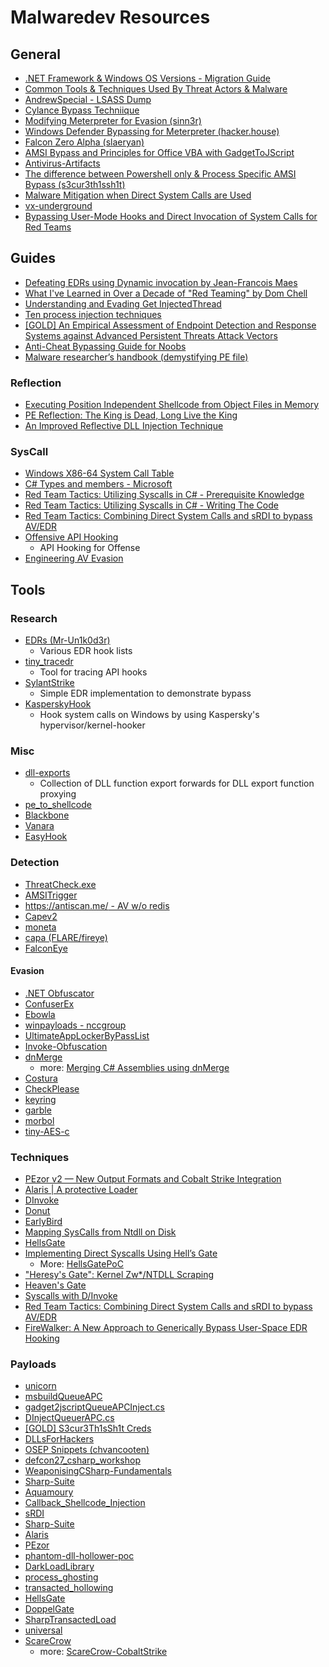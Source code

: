 # Malwaredev Resources

## General
* [.NET Framework & Windows OS Versions - Migration Guide](https://docs.microsoft.com/en-us/dotnet/framework/migration-guide/versions-and-dependencies)
* [Common Tools & Techniques Used By Threat Actors & Malware](https://nasbench.medium.com/common-tools-techniques-used-by-threat-actors-and-malware-part-i-deb05b664879)
* [AndrewSpecial - LSASS Dump](https://github.com/hoangprod/AndrewSpecial/tree/master)
* [Cylance Bypass Techniique](https://www.dru1d.ninja/2018/11/02/Cylance-Bypass/)
* [Modifying Meterpreter for Evasion (sinn3r)](https://github.com/atxsinn3r/atxsinn3r.github.io/blob/master/writeups/modifying_meterpreter_for_evasion.pdf)
* [Windows Defender Bypassing for Meterpreter (hacker.house)](https://hacker.house/lab/windows-defender-bypassing-for-meterpreter/)
* [Falcon Zero Alpha (slaeryan)](https://slaeryan.github.io/posts/falcon-zero-alpha.html)
* [AMSI Bypass and Principles for Office VBA with GadgetToJScript](https://www.shutingrz.com/post/explore-dotnet-serialize-g2js/)
* [Antivirus-Artifacts](https://github.com/D3VI5H4/Antivirus-Artifacts)
* [The difference between Powershell only & Process Specific AMSI Bypass (s3cur3th1ssh1t)](https://s3cur3th1ssh1t.github.io/Powershell-and-the-.NET-AMSI-Interface/)
* [Malware Mitigation when Direct System Calls are Used](https://www.cyberbit.com/blog/endpoint-security/malware-mitigation-when-direct-system-calls-are-used/)
* [vx-underground](https://vx-underground.org/)
* [Bypassing User-Mode Hooks and Direct Invocation of System Calls for Red Teams](https://www.mdsec.co.uk/2020/12/bypassing-user-mode-hooks-and-direct-invocation-of-system-calls-for-red-teams/)

## Guides
* [Defeating EDRs using Dynamic invocation by Jean-Francois Maes](https://www.youtube.com/watch?v=LXfhyTpQ7TM)
* [What I've Learned in Over a Decade of "Red Teaming" by Dom Chell](https://medium.com/@dmchell/what-ive-learned-in-over-a-decade-of-red-teaming-5c0b685c67a2)
* [Understanding and Evading Get InjectedThread](https://blog.xpnsec.com/undersanding-and-evading-get-injectedthread/)
* [Ten process injection techniques](https://www.elastic.co/blog/ten-process-injection-techniques-technical-survey-common-and-trending-process)
* [[GOLD] An Empirical Assessment of Endpoint Detection and Response Systems against Advanced Persistent Threats Attack Vectors](https://www.mdpi.com/2624-800X/1/3/21)
* [Anti-Cheat Bypassing Guide for Noobs](https://guidedhacking.com/threads/how-to-bypass-anticheat-start-here-beginners-guide.9882/)
* [Malware researcher’s handbook (demystifying PE file)](https://resources.infosecinstitute.com/topic/2-malware-researchers-handbook-demystifying-pe-file/)

### Reflection
* [Executing Position Independent Shellcode from Object Files in Memory](https://bruteratel.com/research/feature-update/2021/01/30/OBJEXEC/)
* [PE Reflection: The King is Dead, Long Live the King](https://bruteratel.com/research/feature-update/2021/06/01/PE-Reflection-Long-Live-The-King/)
* [An Improved Reflective DLL Injection Technique](https://disman.tl/2015/01/30/an-improved-reflective-dll-injection-technique.html)

### SysCall
* [Windows X86-64 System Call Table ](https://j00ru.vexillium.org/syscalls/nt/64/)
* [C# Types and members - Microsoft](https://docs.microsoft.com/en-us/dotnet/csharp/tour-of-csharp/types)
* [Red Team Tactics: Utilizing Syscalls in C# - Prerequisite Knowledge](https://jhalon.github.io/utilizing-syscalls-in-csharp-1/)
* [Red Team Tactics: Utilizing Syscalls in C# - Writing The Code](https://jhalon.github.io/utilizing-syscalls-in-csharp-2/)
* [Red Team Tactics: Combining Direct System Calls and sRDI to bypass AV/EDR](https://outflank.nl/blog/2019/06/19/red-team-tactics-combining-direct-system-calls-and-srdi-to-bypass-av-edr/)
* [Offensive API Hooking](https://ilankalendarov.github.io/posts/offensive-hooking/)
    * API Hooking for Offense
* [Engineering AV Evasion](https://blog.scrt.ch/2020/06/19/engineering-antivirus-evasion/)
    
## Tools

### Research
* [EDRs (Mr-Un1k0d3r)](https://github.com/Mr-Un1k0d3r/EDRs)
    * Various EDR hook lists
* [tiny_tracedr](https://github.com/hasherezade/tiny_tracer)
    * Tool for tracing API hooks
* [SylantStrike](https://github.com/CCob/SylantStrike)
    * Simple EDR implementation to demonstrate bypass
* [KasperskyHook](https://github.com/iPower/KasperskyHook)
    * Hook system calls on Windows by using Kaspersky's hypervisor/kernel-hooker

### Misc
* [dll-exports](https://github.com/magnusstubman/dll-exports)
    * Collection of DLL function export forwards for DLL export function proxying
* [pe_to_shellcode](hhttps://github.com/hasherezade/pe_to_shellcode)
* [Blackbone](https://github.com/DarthTon/Blackbone)
* [Vanara](https://github.com/dahall/Vanara)
* [EasyHook](https://github.com/EasyHook/EasyHook)

### Detection
* [ThreatCheck.exe](https://github.com/rasta-mouse/ThreatCheck)
* [AMSITrigger](https://github.com/RythmStick/AMSITrigger)
* [https://antiscan.me/ - AV w/o redis](https://antiscan.me/)
* [Capev2](https://github.com/kevoreilly/CAPEv2)
* [moneta](https://github.com/forrest-orr/moneta)
* [capa (FLARE/fireye)](https://github.com/fireeye/capa)
* [FalconEye](https://github.com/rajiv2790/FalconEye)

#### Evasion
* [.NET Obfuscator](https://github.com/NotPrab/.NET-Obfuscator)
* [ConfuserEx](https://github.com/mkaring/ConfuserEx)
* [Ebowla](https://github.com/Genetic-Malware/Ebowla)
* [winpayloads - nccgroup](https://github.com/nccgroup/Winpayloads)
* [UltimateAppLockerByPassList](https://github.com/api0cradle/UltimateAppLockerByPassList)
* [Invoke-Obfuscation](https://github.com/danielbohannon/Invoke-Obfuscation)
* [dnMerge](https://github.com/CCob/dnMerge)
    * more: [Merging C# Assemblies using dnMerge](https://ethicalchaos.dev/2021/07/04/merging-c-assemblies-using-dnmerge/)
* [Costura](https://github.com/Fody/Costura)
* [CheckPlease](https://github.com/Arvanaghi/CheckPlease)
* [keyring](https://github.com/leoloobeek/keyring)
* [garble](https://github.com/burrowers/garble)
* [morbol](https://github.com/xct/morbol)
* [tiny-AES-c](https://github.com/kokke/tiny-AES-c)

### Techniques
* [PEzor v2 — New Output Formats and Cobalt Strike Integration](https://iwantmore.pizza/posts/PEzor2.html)
* [Alaris | A protective Loader](https://sevrosecurity.com/2020/10/14/alaris-a-protective-loader/)
* [DInvoke](https://github.com/TheWover/DInvoke)
* [Donut](https://github.com/TheWover/donut)
* [EarlyBird](https://www.ired.team/offensive-security/code-injection-process-injection/early-bird-apc-queue-code-injection)
* [Mapping SysCalls from Ntdll on Disk](https://www.ired.team/offensive-security/defense-evasion/retrieving-ntdll-syscall-stubs-at-run-time)
* [HellsGate](https://vxug.fakedoma.in/papers/VXUG/Exclusive/HellsGate.pdf)
* [Implementing Direct Syscalls Using Hell’s Gate](https://teamhydra.blog/2020/09/18/implementing-direct-syscalls-using-hells-gate/)
    * More: [HellsGatePoC](https://github.com/N4kedTurtle/HellsGatePoC)
* ["Heresy's Gate": Kernel Zw*/NTDLL Scraping](https://zerosum0x0.blogspot.com/2020/06/heresys-gate-kernel-zwntdll-scraping.html)
* [Heaven's Gate](https://github.com/darkspik3/Valhalla-ezines/blob/master/Valhalla%20%231/articles/HEAVEN.TXT)
* [Syscalls with D/Invoke](https://offensivedefence.co.uk/posts/dinvoke-syscalls/)
* [Red Team Tactics: Combining Direct System Calls and sRDI to bypass AV/EDR](https://outflank.nl/blog/2019/06/19/red-team-tactics-combining-direct-system-calls-and-srdi-to-bypass-av-edr/)
* [FireWalker: A New Approach to Generically Bypass User-Space EDR Hooking](https://www.mdsec.co.uk/2020/08/firewalker-a-new-approach-to-generically-bypass-user-space-edr-hooking/)

### Payloads
* [unicorn](https://github.com/trustedsec/unicorn)
* [msbuildQueueAPC](https://gist.github.com/vector-sec/1f543c30d0bbc691a6f50a1cc549cef1)
* [gadget2jscriptQueueAPCInject.cs](https://gist.github.com/rvrsh3ll/ece9cb8160b161c908b53f4a52511517)
* [DInjectQueuerAPC.cs](https://gist.github.com/rvrsh3ll/283c09269a99b5e47e7799b1628ef9eb)
* [[GOLD] S3cur3Th1sSh1t Creds](https://github.com/S3cur3Th1sSh1t/Creds)
* [DLLsForHackers](https://github.com/Mr-Un1k0d3r/DLLsForHackers)
* [OSEP Snippets (chvancooten)](https://github.com/chvancooten/OSEP-Code-Snippets)
* [defcon27_csharp_workshop](https://github.com/mvelazc0/defcon27_csharp_workshop)
* [WeaponisingCSharp-Fundamentals](https://github.com/fozavci/WeaponisingCSharp-Fundamentals)
* [Sharp-Suite](https://github.com/FuzzySecurity/Sharp-Suite)
* [Aquamoury](https://github.com/slaeryan/AQUARMOURY)
* [Callback_Shellcode_Injection](https://github.com/ChaitanyaHaritash/Callback_Shellcode_Injection)
* [sRDI](https://github.com/monoxgas/sRDI)
* [Sharp-Suite](https://github.com/FuzzySecurity/Sharp-Suite)
* [Alaris](https://github.com/cribdragg3r/Alaris)
* [PEzor](https://github.com/phra/PEzor)
* [phantom-dll-hollower-poc](https://github.com/forrest-orr/phantom-dll-hollower-poc)
* [DarkLoadLibrary](https://github.com/bats3c/DarkLoadLibrary)
* [process_ghosting](https://github.com/hasherezade/process_ghosting)
* [transacted_hollowing](https://github.com/hasherezade/transacted_hollowing)
* [HellsGate](https://github.com/am0nsec/HellsGate)
* [DoppelGate](https://github.com/asaurusrex/DoppelGate)
* [SharpTransactedLoad](https://github.com/G0ldenGunSec/SharpTransactedLoad)
* [universal](https://github.com/Binject/universal)
* [ScareCrow](https://github.com/optiv/ScareCrow)
    * more: [ScareCrow-CobaltStrike](https://github.com/GeorgePatsias/ScareCrow-CobaltStrike)
